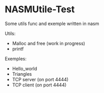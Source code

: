 # NASMUtile-Test
Some utils func and exemple written in nasm 

Utils:
  -  Malloc and free (work in progress)
  -  printf 
    
Exemples:
  -  Hello_world
  -  Triangles
  -  TCP server (on port 4444)
  -  TCP client  (on port 4444)
